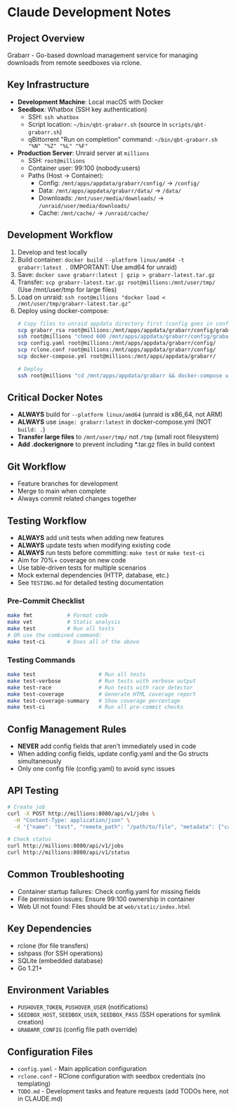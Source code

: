 # Claude Development Notes

## Project Overview
Grabarr - Go-based download management service for managing downloads from remote seedboxes via rclone.

## Key Infrastructure
- **Development Machine**: Local macOS with Docker
- **Seedbox**: Whatbox (SSH key authentication)
  - SSH: `ssh whatbox`
  - Script location: `~/bin/qbt-grabarr.sh` (source in `scripts/qbt-grabarr.sh`)
  - qBittorrent "Run on completion" command: `~/bin/qbt-grabarr.sh "%N" "%Z" "%L" "%F"`
- **Production Server**: Unraid server at `millions`
  - SSH: `root@millions`
  - Container user: 99:100 (nobody:users)
  - Paths (Host -> Container):
    - Config: `/mnt/apps/appdata/grabarr/config/` -> `/config/`
    - Data: `/mnt/apps/appdata/grabarr/data/` -> `/data/`
    - Downloads: `/mnt/user/media/downloads/` -> `/unraid/user/media/downloads/`
    - Cache: `/mnt/cache/` -> `/unraid/cache/`

## Development Workflow
1. Develop and test locally
2. Build container: `docker build --platform linux/amd64 -t grabarr:latest .` (IMPORTANT: Use amd64 for unraid)
3. Save: `docker save grabarr:latest | gzip > grabarr-latest.tar.gz`
4. Transfer: `scp grabarr-latest.tar.gz root@millions:/mnt/user/tmp/` (Use /mnt/user/tmp for large files)
5. Load on unraid: `ssh root@millions "docker load < /mnt/user/tmp/grabarr-latest.tar.gz"`
6. Deploy using docker-compose:
   ```bash
   # Copy files to unraid appdata directory first (config goes in config subdirectory!)
   scp grabarr_rsa root@millions:/mnt/apps/appdata/grabarr/config/grabarr_rsa
   ssh root@millions "chmod 600 /mnt/apps/appdata/grabarr/config/grabarr_rsa && chown 99:100 /mnt/apps/appdata/grabarr/config/grabarr_rsa"
   scp config.yaml root@millions:/mnt/apps/appdata/grabarr/config/
   scp rclone.conf root@millions:/mnt/apps/appdata/grabarr/config/
   scp docker-compose.yml root@millions:/mnt/apps/appdata/grabarr/

   # Deploy
   ssh root@millions "cd /mnt/apps/appdata/grabarr && docker-compose up -d"
   ```

## Critical Docker Notes
- **ALWAYS** build for `--platform linux/amd64` (unraid is x86_64, not ARM)
- **ALWAYS** use `image: grabarr:latest` in docker-compose.yml (NOT `build: .`)
- **Transfer large files** to `/mnt/user/tmp/` not `/tmp` (small root filesystem)
- **Add .dockerignore** to prevent including *.tar.gz files in build context

## Git Workflow
- Feature branches for development
- Merge to main when complete
- Always commit related changes together

## Testing Workflow
- **ALWAYS** add unit tests when adding new features
- **ALWAYS** update tests when modifying existing code
- **ALWAYS** run tests before committing: `make test` or `make test-ci`
- Aim for 70%+ coverage on new code
- Use table-driven tests for multiple scenarios
- Mock external dependencies (HTTP, database, etc.)
- See `TESTING.md` for detailed testing documentation

### Pre-Commit Checklist
```bash
make fmt           # Format code
make vet           # Static analysis
make test          # Run all tests
# OR use the combined command:
make test-ci       # Does all of the above
```

### Testing Commands
```bash
make test                    # Run all tests
make test-verbose            # Run tests with verbose output
make test-race               # Run tests with race detector
make test-coverage           # Generate HTML coverage report
make test-coverage-summary   # Show coverage percentage
make test-ci                 # Run all pre-commit checks
```

## Config Management Rules
- **NEVER** add config fields that aren't immediately used in code
- When adding config fields, update config.yaml and the Go structs simultaneously
- Only one config file (config.yaml) to avoid sync issues

## API Testing
```bash
# Create job
curl -X POST http://millions:8080/api/v1/jobs \
  -H "Content-Type: application/json" \
  -d '{"name": "test", "remote_path": "/path/to/file", "metadata": {"category": "movies"}}'

# Check status
curl http://millions:8080/api/v1/jobs
curl http://millions:8080/api/v1/status
```

## Common Troubleshooting
- Container startup failures: Check config.yaml for missing fields
- File permission issues: Ensure 99:100 ownership in container
- Web UI not found: Files should be at `web/static/index.html`

## Key Dependencies
- rclone (for file transfers)
- sshpass (for SSH operations)
- SQLite (embedded database)
- Go 1.21+

## Environment Variables
- `PUSHOVER_TOKEN`, `PUSHOVER_USER` (notifications)
- `SEEDBOX_HOST`, `SEEDBOX_USER`, `SEEDBOX_PASS` (SSH operations for symlink creation)
- `GRABARR_CONFIG` (config file path override)

## Configuration Files
- `config.yaml` - Main application configuration
- `rclone.conf` - RClone configuration with seedbox credentials (no templating)
- `TODO.md` - Development tasks and feature requests (add TODOs here, not in CLAUDE.md)